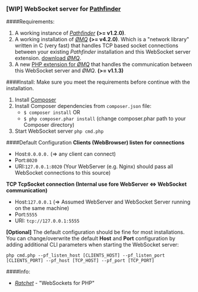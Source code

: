 ### [WIP] WebSocket server for [Pathfinder](https://github.com/exodus4d/pathfinder)

####Requirements:
1. A working instance of *[Pathfinder](https://github.com/exodus4d/pathfinder)* **(>= v1.2.0)**.
2. A working installation of *[ØMQ](http://zeromq.org/area:download)* **(>= v4.2.0)**. 
    Which is a "network library" written in C (very fast) that handles TCP based socket connections 
    between your existing _Pathfinder_ installation and this WebSocket server extension. [download *ØMQ*](http://zeromq.org/area:download).
3. A new [PHP extension for *ØMQ*](http://zeromq.org/bindings:php) that handles the communication between this WebSocket server and *ØMQ*. **(>= v1.1.3)**

####Install:
Make sure you meet the requirements before continue with the installation.

1. Install [Composer](https://getcomposer.org/download/)
2. Install Composer dependencies from `composer.json` file:
    - `$ composer install` OR
    - `$ php composer.phar install` (change composer.phar path to your Composer directory)
3. Start WebSocket server `php cmd.php` 

####Default Configuration
**Clients (WebBrowser) listen for connections**
- Host:`0.0.0.0.` (=> any client can connect)
- Port:`8020`
- URI:`127.0.0.1:8020` (Your WebServer (e.g. Nginx) should pass all WebSocket connections to this source)

**TCP TcpSocket connection (Internal use fore WebServer <=> WebSocket communication)**
- Host:`127.0.0.1` (=> Assumed WebServer and WebSocket Server running on the same machine)
- Port:`5555`
- URI: `tcp://127.0.0.1:5555`

**[Optional]**
The default configuration should be fine for most installations. 
You can change/overwrite the default **Host** and **Port** configuration by adding additional CLI parameters when starting the WebSocket server:

`php cmd.php --pf_listen_host [CLIENTS_HOST] --pf_listen_port [CLIENTS_PORT] --pf_host [TCP_HOST] --pf_port [TCP_PORT]`

####Info:
- [*Ratchet*](http://socketo.me/) - "WebSockets for PHP"
